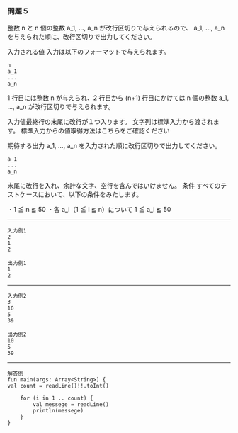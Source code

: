 ### 問題５

整数 n と n 個の整数 a_1, ..., a_n が改行区切りで与えられるので、 a_1, ..., a_n を与えられた順に、改行区切りで出力してください。

入力される値
入力は以下のフォーマットで与えられます。

    n
    a_1
    ...
    a_n

1 行目には整数 n が与えられ、2 行目から (n+1) 行目にかけては n 個の整数 a_1, ..., a_n が改行区切りで与えられます。

入力値最終行の末尾に改行が１つ入ります。
文字列は標準入力から渡されます。 標準入力からの値取得方法はこちらをご確認ください
        
期待する出力
a_1, ..., a_n を入力された順に改行区切りで出力してください。
    
    a_1
    ...
    a_n

末尾に改行を入れ、余計な文字、空行を含んではいけません。
条件
すべてのテストケースにおいて、以下の条件をみたします。

・1 ≦ n ≦ 50
・各 a_i（1 ≦ i ≦ n）について 1 ≦ a_i ≦ 50

---

    入力例1
    2
    1
    2
    
    出力例1
    1
    2

---

    入力例2
    3
    10
    5
    39
    
    出力例2
    10
    5
    39

---

    解答例
    fun main(args: Array<String>) {
    val count = readLine()!!.toInt()

        for (i in 1 .. count) {
            val messege = readLine()
            println(messege)
        }
    }

